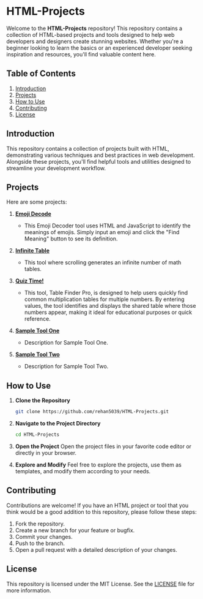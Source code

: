 # HTML-Projects
Welcome to the **HTML-Projects** repository! This repository contains a collection of HTML-based projects and tools designed to help web developers and designers create stunning websites. Whether you're a beginner looking to learn the basics or an experienced developer seeking inspiration and resources, you'll find valuable content here.

## Table of Contents

1. [Introduction](#introduction)
2. [Projects](#projects)
3. [How to Use](#how-to-use)
4. [Contributing](#contributing)
5. [License](#license)

## Introduction

This repository contains a collection of projects built with HTML, demonstrating various techniques and best practices in web development. Alongside these projects, you'll find helpful tools and utilities designed to streamline your development workflow.

## Projects

Here are some projects:

1. **[Emoji Decode](Emoji%20Decode/)**
   - This Emoji Decoder tool uses HTML and JavaScript to identify the meanings of emojis. Simply input an emoji and click the "Find Meaning" button to see its definition.

2. **[Infinite Table](Infinite%20Table/)**
   - This tool where scrolling generates an infinite number of math tables.

3. **[Quiz Time!](Quiz%20Time/)**
   - This tool, Table Finder Pro, is designed to help users quickly find common multiplication tables for multiple numbers. By entering values, the tool identifies and displays the shared table where those numbers appear, making it ideal for educational purposes or quick reference.

4. **[Sample Tool One](tools/sample-tool-one)**
   - Description for Sample Tool One.

5. **[Sample Tool Two](tools/sample-tool-two)**
   - Description for Sample Tool Two.
## How to Use

1. **Clone the Repository**
   ```bash
   git clone https://github.com/rehan5039/HTML-Projects.git
   ```
2. **Navigate to the Project Directory**
   ```bash
   cd HTML-Projects
   ```
3. **Open the Project**
   Open the project files in your favorite code editor or directly in your browser.

4. **Explore and Modify**
   Feel free to explore the projects, use them as templates, and modify them according to your needs.

## Contributing

Contributions are welcome! If you have an HTML project or tool that you think would be a good addition to this repository, please follow these steps:

1. Fork the repository.
2. Create a new branch for your feature or bugfix.
3. Commit your changes.
4. Push to the branch.
5. Open a pull request with a detailed description of your changes.

## License

This repository is licensed under the MIT License. See the [LICENSE](LICENSE) file for more information.

